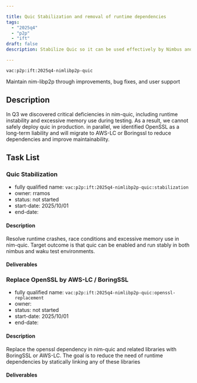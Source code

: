 ```yaml
---

title: Quic Stabilization and removal of runtime dependencies
tags:
  - "2025q4"
  - "p2p"
  - "ift"
draft: false
description: Stabilize Quic so it can be used effectively by Nimbus and Waku and remove OpenSSL Support

---
```


`vac:p2p:ift:2025q4-nimlibp2p-quic`

Maintain nim-libp2p through improvements, bug fixes, and user support

## Description

In Q3 we discovered critical deficiencies in nim-quic, including runtime instability and excessive memory use during testing. As a result, we cannot safely deploy quic in production. in parallel, we identified OpenSSL as a long-term liability and will migrate to AWS-LC or Boringssl to reduce dependencies and improve maintainability.

## Task List

### Quic Stabilization

* fully qualified name: `vac:p2p:ift:2025q4-nimlibp2p-quic:stabilization`
* owner: rramos
* status: not started
* start-date: 2025/10/01
* end-date:

#### Description
Resolve runtime crashes, race conditions and excessive memory use in nim-quic. Target outcome is that quic can be enabled and run stably in both nimbus and waku test environments.

#### Deliverables



### Replace OpenSSL by AWS-LC / BoringSSL

* fully qualified name: `vac:p2p:ift:2025q4-nimlibp2p-quic:openssl-replacement`
* owner: 
* status: not started
* start-date: 2025/10/01
* end-date:

#### Description
Replace the openssl dependency in nim-quic and related libraries with BoringSSL or AWS-LC. The goal is to reduce the need of runtime dependencies by statically linking any of these libraries

#### Deliverables
